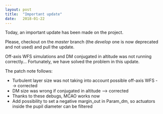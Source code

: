 ```yaml
---
layout: post
title:  "Important update"
date:   2018-01-22
---
```


Today, an important update has been made on the project.

Please, checkout on the *master* branch (the *develop* one is now deprecated and not used) and pull the update.

Off-axis WFS simulations and DM conjugated in altitude was not running correctly... Fortunately, we have solved the problem in this update.

The patch note follows:

- Turbulent layer size was not taking into account possible off-axis WFS --> corrected
- DM size was wrong if conjugated in altitude --> corrected
- Thanks to these debugs, MCAO works now
- Add possibility to set a negative margin_out in Param_dm, so actuators inside the pupil diameter can be filtered
